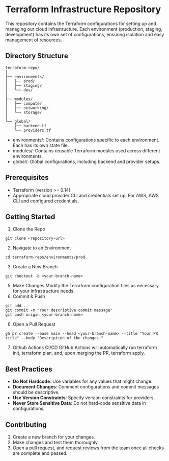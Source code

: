 # Terraform Infrastructure Repository
This repository contains the Terraform configurations for setting up and managing our cloud infrastructure. Each environment (production, staging, development) has its own set of configurations, ensuring isolation and easy management of resources.

## Directory Structure
```
terraform-repo/
│
├── environments/
│   ├── prod/
│   ├── staging/
│   └── dev/
│
├── modules/
│   ├── compute/
│   ├── networking/
│   └── storage/
│
└── global/
    ├── backend.tf
    └── providers.tf
```
- environments/: Contains configurations specific to each environment. Each has its own state file.
- modules/: Contains reusable Terraform modules used across different environments.
- global/: Global configurations, including backend and provider setups.

## Prerequisites
- Terraform (version >= 0.14)
- Appropriate cloud provider CLI and credentials set up. For AWS, AWS CLI and configured credentials.

## Getting Started
1. Clone the Repo
```
git clone <repository-url>
```
2. Navigate to an Environment
```
cd terraform-repo/environments/prod
```
3. Create a New Branch
```
git checkout -b <your-branch-name>
```
5. Make Changes
Modify the Terraform configuration files as necessary for your infrastructure needs.
6. Commit & Push
```
git add .
git commit -m "Your descriptive commit message"
git push origin <your-branch-name>
```
6. Open a Pull Request
```
gh pr create --base main --head <your-branch-name> --title "Your PR title" --body "Description of the changes."
```
7. Github Actions CI/CD
GitHub Actions will automatically run terraform init, terraform plan, and, upon merging the PR, terraform apply.

## Best Practices
- **Do Not Hardcode**: Use variables for any values that might change.
- **Document Changes**: Comment configurations and commit messages should be descriptive.
- **Use Version Constraints**: Specify version constraints for providers.
- **Never Store Sensitive Data**: Do not hard-code sensitive data in configurations.

## Contributing
1. Create a new branch for your changes.
2. Make changes and test them thoroughly.
3. Open a pull request, and request reviews from the team once all checks are complete and passed.
